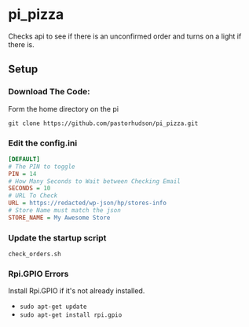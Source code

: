 # pi_pizza
Checks api to see if there is an unconfirmed order and turns on a light if there is.

## Setup

### Download The Code:
Form the home directory on the pi

`git clone https://github.com/pastorhudson/pi_pizza.git`

### Edit the config.ini

```ini
[DEFAULT]
# The PIN to toggle
PIN = 14
# How Many Seconds to Wait between Checking Email
SECONDS = 10
# URL To Check
URL = https://redacted/wp-json/hp/stores-info
# Store Name must match the json
STORE_NAME = My Awesome Store
```

### Update the startup script
`check_orders.sh`

### Rpi.GPIO Errors
Install Rpi.GPIO if it's not already installed.
- `sudo apt-get update`
- `sudo apt-get install rpi.gpio`
